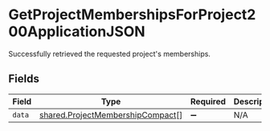 # GetProjectMembershipsForProject200ApplicationJSON

Successfully retrieved the requested project's memberships.


## Fields

| Field                                                                                | Type                                                                                 | Required                                                                             | Description                                                                          |
| ------------------------------------------------------------------------------------ | ------------------------------------------------------------------------------------ | ------------------------------------------------------------------------------------ | ------------------------------------------------------------------------------------ |
| `data`                                                                               | [shared.ProjectMembershipCompact](../../models/shared/projectmembershipcompact.md)[] | :heavy_minus_sign:                                                                   | N/A                                                                                  |